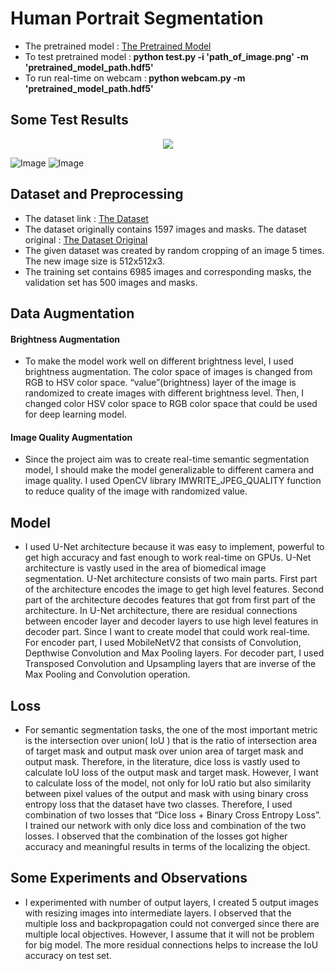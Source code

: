 # Human Portrait Segmentation
* The pretrained model : [The Pretrained Model ](https://drive.google.com/open?id=1SWJ4CFEjez8EoZeGqeSkGgjiavIqXU3y)
* To test pretrained model :<b> python test.py -i 'path_of_image.png' -m 'pretrained_model_path.hdf5'</b>
* To run real-time on webcam :<b> python webcam.py -m 'pretrained_model_path.hdf5'</b>
## Some Test Results
<p align="center"> 
<img src="https://github.com/saitakturk/portrait_segmentation/blob/master/test_images/test1.png">
</p>

![Image](https://github.com/saitakturk/portrait_segmentation/blob/master/test_images/test2.png)
![Image](https://github.com/saitakturk/portrait_segmentation/blob/master/test_images/test3.png)
## Dataset and Preprocessing
* The dataset link : [The Dataset ](https://drive.google.com/open?id=1JMuEA1qOUTYeJd8AWCvmMjFZfNbA1-DP)
* The dataset originally contains 1597 images and masks. The dataset original :  [The Dataset Original](http://xiaoyongshen.me/webpage_portrait/index.html)
* The given dataset was created by random cropping of an image 5 times. The new image size is 512x512x3.
* The training set contains 6985 images and corresponding masks, the validation set has 500 images and masks.

## Data Augmentation
####  Brightness Augmentation
* To make the model work well on different brightness level, I used brightness augmentation. The color space of images is changed from RGB to HSV color space. “value”(brightness) layer of the image is randomized to create images with different brightness level. Then, I changed color HSV color space to RGB color space that could be used for deep learning model.

####  Image Quality Augmentation
* Since the project aim was to create real-time semantic segmentation model, I should make the model generalizable to different camera and image quality. I used OpenCV library IMWRITE_JPEG_QUALITY function to reduce quality of the image with randomized value. 

## Model
* I used U-Net architecture because it was easy to implement, powerful to get high accuracy and fast enough to work real-time on GPUs.
U-Net architecture is vastly used in the area of biomedical image segmentation. U-Net architecture consists of two main parts. First part of the architecture encodes the image to get high level features. Second part of the architecture decodes features that got from first part of the architecture. In U-Net architecture, there are residual connections between encoder layer and decoder layers to use high level features in decoder part. Since I want to create model that could work real-time. For encoder part, I used MobileNetV2 that consists of Convolution, Depthwise Convolution and Max Pooling layers. For decoder part, I used Transposed Convolution and Upsampling layers that are inverse of the Max Pooling and Convolution operation.

## Loss 
* For semantic segmentation tasks, the one of the most important metric is the intersection over union( IoU ) that is the ratio of intersection area of target mask and output mask over union area of target mask and output mask. Therefore, in the literature, dice loss is  vastly used to calculate IoU loss of the output mask and target mask. However, I want to calculate loss of the model, not only for IoU ratio but also similarity between pixel values of the output and mask with using binary cross entropy loss that the dataset have two classes. Therefore, I used combination of two losses that “Dice loss + Binary Cross Entropy Loss”. I trained our network with only dice loss and combination of the two losses. I observed that the combination of the losses got higher accuracy and meaningful results in terms of the localizing the object.

## Some Experiments and Observations
* I experimented with number of output layers, I created 5 output images with resizing images into intermediate layers. I observed that the multiple loss and backpropagation  could not converged since there are multiple local objectives. However, I assume that it will not be problem for big model. The more residual connections helps to increase the IoU accuracy on test set.
